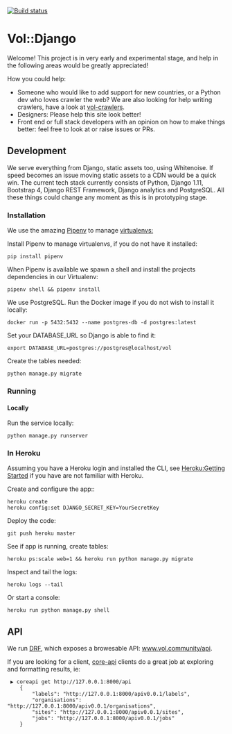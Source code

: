 [![Build status](https://travis-ci.org/volCommunity/vol-django.svg?branch=master)](https://travis-ci.org/volCommunity/vol-django)

# Vol::Django

Welcome! This project is in very early and experimental stage, and help in the following areas would be greatly appreciated!

How you could help:
* Someone who would like to add support for new countries, or a Python dev who loves crawler the web? We are also looking for help writing crawlers, have a look at <a href="github.com/volCommunity/vol-crawlers">vol-crawlers</a>.
* Designers: Please help this site look better!
* Front end or full stack developers with an opinion on how to make things better: feel free to look at or raise issues or PRs.

## Development
We serve everything from Django, static assets too, using Whitenoise. If speed becomes an issue moving static assets
to a CDN would be a quick win.
The current tech stack currently consists of Python, Django 1.11, Bootstrap 4, Django REST Framework, Django analytics and PostgreSQL. All these things
could change any moment as this is in prototyping stage.

### Installation
We use the amazing <a href=https://github.com/kennethreitz/pipenv>Pipenv</a> to manage <a href=http://docs.python-guide.org/en/latest/dev/virtualenvs/>virtualenvs:</a>

Install Pipenv to manage virtualenvs, if you do not have it installed:
```
pip install pipenv
```

When Pipenv is available we spawn a shell and install the projects dependencies in our Virtualenv:
```shell
pipenv shell && pipenv install
```

We use PostgreSQL. Run the Docker image if you do not wish to install it locally:

```shell
docker run -p 5432:5432 --name postgres-db -d postgres:latest
```

Set your DATABASE_URL so Django is able to find it:

```shell
export DATABASE_URL=postgres://postgres@localhost/vol
```

Create the tables needed:

```shell
python manage.py migrate
```

### Running
#### Locally
Run the service locally:
```shell
python manage.py runserver
```

### In Heroku
Assuming you have a Heroku login and installed the CLI, see
<a href=https://devcenter.heroku.com/articles/getting-started-with-python>Heroku:Getting Started</a> if you have are
not familiar with Heroku.

Create and configure the app::

```shell
heroku create
heroku config:set DJANGO_SECRET_KEY=YourSecretKey
```

Deploy the code:
```
git push heroku master
```

See if app is running, create tables:
```
heroku ps:scale web=1 && heroku run python manage.py migrate
```

Inspect and tail the logs:
```shell
heroku logs --tail
```

Or start a console:
```shell
heroku run python manage.py shell
```

## API
We run <a href=http://www.django-rest-framework.org>DRF</a>, which exposes a browesable API:
<a href="https://www.vol.community/api/">www.vol.community/api</a>.

If you are looking for a client, <a href=https://github.com/core-api>core-api</a> clients do
 a great job at exploring and formatting results, ie:

```shell
 ▶ coreapi get http://127.0.0.1:8000/api
    {
        "labels": "http://127.0.0.1:8000/apiv0.0.1/labels",
        "organisations": "http://127.0.0.1:8000/apiv0.0.1/organisations",
        "sites": "http://127.0.0.1:8000/apiv0.0.1/sites",
        "jobs": "http://127.0.0.1:8000/apiv0.0.1/jobs"
    }
```